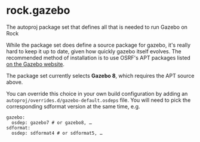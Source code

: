 # rock.gazebo

The autoproj package set that defines all that is needed to run Gazebo on Rock

While the package set does define a source package for gazebo, it's really hard
to keep it up to date, given how quickly gazebo itself evolves. The recommended
method of installation is to use OSRF's APT packages listed [on the Gazebo
website](http://gazebosim.org).

The package set currently selects **Gazebo 8**, which requires the APT source above.

You can override this choice in your own build configuration by adding an
`autoproj/overrides.d/gazebo-default.osdeps` file. You will need to pick the
corresponding sdformat version at the same time, e.g.

```
gazebo:
  osdep: gazebo7 # or gazebo8, …
sdformat:
  osdep: sdformat4 # or sdformat5, …
```


